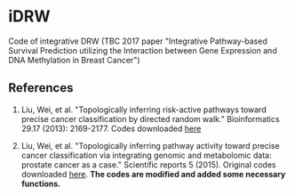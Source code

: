 # iDRW
Code of integrative DRW (TBC 2017 paper "Integrative Pathway-based Survival Prediction utilizing the Interaction between Gene Expression and DNA Methylation in Breast Cancer")

## References
1) Liu, Wei, et al. "Topologically inferring risk-active pathways toward precise cancer classification by directed random walk." Bioinformatics 29.17 (2013): 2169-2177. Codes downloaded [here](http://210.46.85.180:8080/DRWPClass/)

2) Liu, Wei, et al. "Topologically inferring pathway activity toward precise cancer classification via integrating genomic and metabolomic data: prostate cancer as a case." Scientific reports 5 (2015). Original codes downloaded [here](https://github.com/chunquanli/DRWPClassGM). **The codes are modified and added some necessary functions.**

